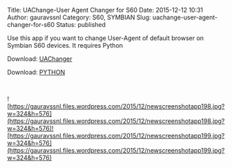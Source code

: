 Title: UAChange-User Agent Changer for S60
Date: 2015-12-12 10:31
Author: gauravssnl
Category: S60, SYMBIAN
Slug: uachange-user-agent-changer-for-s60
Status: published

Use this app if you want to change User-Agent of default browser on Symbian S60 devices. It requires Python

Download: [UAChanger](https://www.dropbox.com/s/dwusn5hb39ot7gr/BrowserUAChanger-gaurav.zip?dl=0)

Download: [PYTHON](https://garage.maemo.org/frs/download.php/7611/PyS60_binaries_certificate_error_fixed.zip)

 

![https://gauravssnl.files.wordpress.com/2015/12/newscreenshotapp198.jpg?w=324&h=576](https://gauravssnl.files.wordpress.com/2015/12/newscreenshotapp198.jpg?w=324&h=576)![https://gauravssnl.files.wordpress.com/2015/12/newscreenshotapp199.jpg?w=324&h=576](https://gauravssnl.files.wordpress.com/2015/12/newscreenshotapp199.jpg?w=324&h=576)
